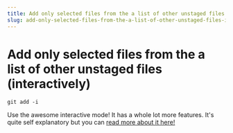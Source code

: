 ```yaml
---
title: Add only selected files from the a list of other unstaged files (interactively)
slug: add-only-selected-files-from-the-a-list-of-other-unstaged-files-interactively
---
```


# Add only selected files from the a list of other unstaged files (interactively)

`git add -i`

Use the awesome interactive mode! It has a whole lot more features. It's quite self explanatory but you can [read more about it here!](https://git-scm.com/book/en/v2/Git-Tools-Interactive-Staging#Staging-and-Unstaging-Files)
